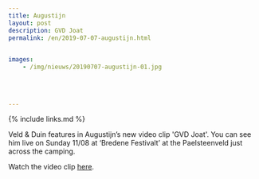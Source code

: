 ```yaml
---
title: Augustijn
layout: post
description: GVD Joat
permalink: /en/2019-07-07-augustijn.html

    
images: 
    - /img/nieuws/20190707-augustijn-01.jpg
    
    
    
    
---
```


{% include links.md %}

Veld & Duin features in Augustijn’s new video clip 'GVD Joat'. You can see him live on Sunday 11/08 at ‘Bredene Festivalt’ at the Paelsteenveld just across the camping. 

Watch the video clip [here](https://www.youtube.com/watch?v=XLNOokWtoqc). 
